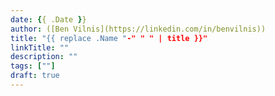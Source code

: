 ```yaml
---
date: {{ .Date }}
author: ([Ben Vilnis](https://linkedin.com/in/benvilnis))
title: "{{ replace .Name "-" " " | title }}"
linkTitle: ""
description: ""
tags: [""]
draft: true
---
```


